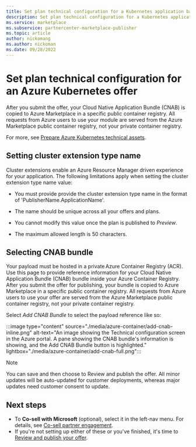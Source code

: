 ```yaml
---
title: Set plan technical configuration for a Kubernetes application based Container offer in Microsoft AppSource.
description: Set plan technical configuration for a Kubernetes application based Container offer in Microsoft AppSource.
ms.service: marketplace 
ms.subservice: partnercenter-marketplace-publisher
ms.topic: article
author: nickomang
ms.author: nickoman
ms.date: 09/28/2022
---
```


# Set plan technical configuration for an Azure Kubernetes offer

After you submit the offer, your Cloud Native Application Bundle (CNAB) is copied to Azure Marketplace in a specific public container registry. All requests from Azure users to use your module are served from the Azure Marketplace public container registry, not your private container registry.

For more, see [Prepare Azure Kubernetes technical assets](azure-container-technical-assets-kubernetes.md).

## Setting cluster extension type name

Cluster extensions enable an Azure Resource Manager driven experience for your application. The following limitations apply when setting the cluster extension type name value:

- You must provide provide the cluster extension type name in the format of 'PublisherName.ApplicationName'.

- The name should be unique across all your offers and plans.

- You cannot modify this value once the plan is published to *Preview*.

- The maximum allowed length is 50 characters.

## Selecting CNAB bundle

Your payload must be hosted in a private Azure Container Registry (ACR). Use this page to provide reference information for your Cloud Native Application Bundle (CNAB) bundle inside your Azure Container Registry. After you submit the offer for publishing, your bundle is copied to Azure Marketplace in a specific public container registry. All requests from Azure users to use your offer are served from the Azure Marketplace public container registry, not your private container registry. 

Select *Add CNAB Bundle* to select the payload reference like so: 

:::image type="content" source="./media/azure-container/add-cnab-inline.png" alt-text="An image showing the Technical configuration screen in the Azure portal. A pane showing the CNAB bundle's information is showing, and the Add CNAB Bundle button is highlighted." lightbox="./media/azure-container/add-cnab-full.png":::

> [!NOTE]
> You can save and then choose to Review and publish the offer. All minor updates will be auto-updated for customer deployments, whereas major updates need customer consent to update.

## Next steps

- To **Co-sell with Microsoft** (optional), select it in the left-nav menu. For details, see [Co-sell partner engagement](/partner-center/co-sell-overview?context=/azure/marketplace/context/context).
- If you're not setting up either of these or you've finished, it's time to [Review and publish your offer](review-publish-offer.md).